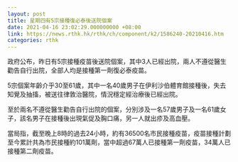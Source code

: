 ```yaml
---
layout: post
title: 星期四有5宗接種復必泰後送院個案
date: 2021-04-16 23:02:29.000000000 +08:00
link: https://news.rthk.hk/rthk/ch/component/k2/1586240-20210416.htm
categories: rthk
---
```


政府公布，昨日有5宗接種疫苗後送院個案，其中3人已經出院，兩人不遵從醫生勸告自行出院，全部人均是接種第一劑復必泰疫苗。

5宗個案年齡介乎30至61歲，其中一名40歲男子在伊利沙伯體育館接種後，失去知覺及抽搐，被送往律敦治醫院，情況穩定經治療後已經出院。

至於兩名不遵從醫生勸告自行出院的個案，分別涉及一名57歲男子及一名61歲女子，該名男子在接種後出現氣促及胸口痛，另一人就出疹及高血壓。

當局指，截至晚上8時的過去24小時，約有36500名市民接種疫苗，疫苗接種計劃至今累計共為市民接種約101萬劑，當中超過67萬人已接種第一劑疫苗，34萬人已接種第二劑疫苗。
